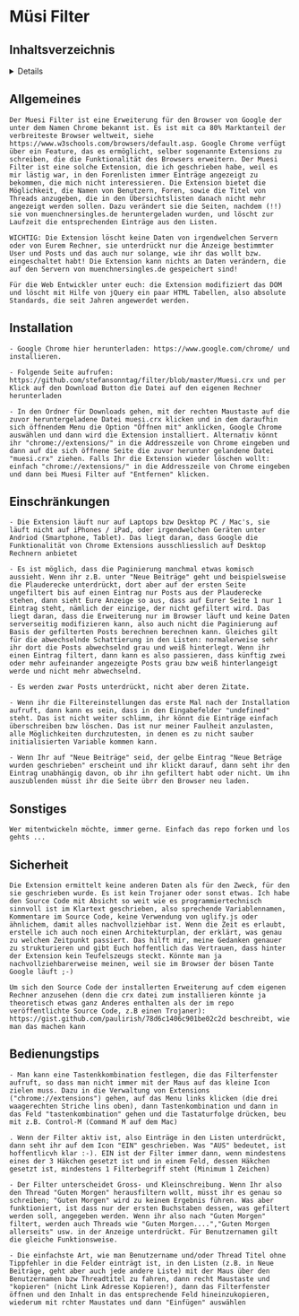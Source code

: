 # Müsi Filter
## Inhaltsverzeichnis
<details>

- [Allgemeines] (#Allgemeines)
- [Installation] (#Installation)
- [Einschränkungen] (#Einschränkungen)
- [Sonstiges] (#Sonstiges)
- [Sicherheit] (#Sicherheit)
- [Bedienungstips] (#Bedienungstips)

</details>



## Allgemeines

	Der Muesi Filter ist eine Erweiterung für den Browser von Google der unter dem Namen Chrome bekannt ist. Es ist mit ca 80% Marktanteil der verbreiteste Browser weltweit, siehe https://www.w3schools.com/browsers/default.asp. Google Chrome verfügt über ein Feature, das es ermöglicht, selber sogenannte Extensions zu schreiben, die die Funktionalität des Browsers erweitern. Der Muesi Filter ist eine solche Extension, die ich geschrieben habe, weil es mir lästig war, in den Forenlisten immer Einträge angezeigt zu bekommen, die mich nicht interessieren. Die Extension bietet die Möglichkeit, die Namen von Benutzern, Foren, sowie die Titel von Threads anzugeben, die in den Übersichtslisten danach nicht mehr angezeigt werden sollen. Dazu verändert sie die Seiten, nachdem (!!) sie von muenchnersingles.de heruntergeladen wurden, und löscht zur Laufzeit die entsprechenden Einträge aus den Listen. 
	
	WICHTIG: Die Extension löscht keine Daten von irgendwelchen Servern oder von Eurem Rechner, sie unterdrückt nur die Anzeige bestimmter User und Posts und das auch nur solange, wie ihr das wollt bzw. eingeschaltet habt! Die Extension kann nichts an Daten verändern, die auf den Servern von muenchnersingles.de gespeichert sind! 
	
	Für die Web Entwickler unter euch: die Extension modifiziert das DOM und löscht mit Hilfe von jQuery ein paar HTML Tabellen, also absolute Standards, die seit Jahren angewerdet werden. 

## Installation

	- Google Chrome hier herunterladen: https://www.google.com/chrome/ und installieren.

	- Folgende Seite aufrufen: https://github.com/stefansonntag/filter/blob/master/Muesi.crx und per Klick auf den Download Button die Datei auf den eigenen Rechner herunterladen

	- In den Ordner für Downloads gehen, mit der rechten Maustaste auf die zuvor heruntergeladene Datei muesi.crx klicken und in dem daraufhin sich öffnendem Menu die Option "Öffnen mit" anklicken, Google Chrome auswählen und dann wird die Extension installiert. Alternativ könnt ihr "chrome://extensions/" in die Addresszeile von Chrome eingeben und dann auf die sich öffnene Seite die zuvor herunter gelandene Datei "muesi.crx" ziehen. Falls Ihr die Extension wieder löschen wollt: einfach "chrome://extensions/" in die Addresszeile von Chrome eingeben und dann bei Muesi Filter auf "Entfernen" klicken. 

## Einschränkungen

	- Die Extension läuft nur auf Laptops bzw Desktop PC / Mac's, sie läuft nicht auf iPhones / iPad, oder irgendwelchen Geräten unter Andriod (Smartphone, Tablet). Das liegt daran, dass Google die Funktionalität von Chrome Extensions ausschliesslich auf Desktop Rechnern anbietet

	- Es ist möglich, dass die Paginierung manchmal etwas komisch aussieht. Wenn ihr z.B. unter "Neue Beiträge" geht und beispielsweise die Plauderecke unterdrückt, dort aber auf der ersten Seite ungefiltert bis auf einen Eintrag nur Posts aus der Plauderecke stehen, dann sieht Eure Anzeige so aus, dass auf Eurer Seite 1 nur 1 Eintrag steht, nämlich der einzige, der nicht gefiltert wird. Das liegt daran, dass die Erweiterung nur im Browser läuft und keine Daten serverseitig modifizieren kann, also auch nicht die Paginierung auf Basis der gefilterten Posts berechnen berechnen kann. Gleiches gilt für die abwechselnde Schattierung in den Listen: normalerweise sehr ihr dort die Posts abwechselnd grau und weiß hinterlegt. Wenn ihr einen Eintrag filtert, dann kann es also passieren, dass künftig zwei oder mehr aufeinander angezeigte Posts grau bzw weiß hinterlangeigt werde und nicht mehr abwechselnd.

	- Es werden zwar Posts unterdrückt, nicht aber deren Zitate.  

	- Wenn ihr die Filtereinstellungen das erste Mal nach der Installation aufruft, dann kann es sein, dass in den Eingabefelder "undefined" steht. Das ist nicht weiter schlimm, ihr könnt die Einträge einfach überschreiben bzw löschen. Das ist nur meiner Faulheit anzulasten, alle Möglichkeiten durchzutesten, in denen es zu nicht sauber initialisierten Variable kommen kann.

	- Wenn Ihr auf "Neue Beiträge" seid, der gelbe Eintrag "Neue Beträge wurden geschrieben" erscheint und ihr klickt darauf, dann seht ihr den Eintrag unabhängig davon, ob ihr ihn gefiltert habt oder nicht. Um ihn auszublenden müsst ihr die Seite übrr den Browser neu laden. 

## Sonstiges

	Wer mitentwickeln möchte, immer gerne. Einfach das repo forken und los gehts ...

## Sicherheit

	Die Extension ermittelt keine anderen Daten als für den Zweck, für den sie geschrieben wurde. Es ist kein Trojaner oder sonst etwas. Ich habe den Source Code mit Absicht so weit wie es programmiertechnisch sinnvoll ist im Klartext geschrieben, also sprechende Variablennamen, Kommentare im Source Code, keine Verwendung von uglify.js oder ähnlichem, damit alles nachvollziehbar ist. Wenn die Zeit es erlaubt, erstelle ich auch noch einen Architekturplan, der erklärt, was genau zu welchem Zeitpunkt passiert. Das hilft mir, meine Gedanken genauer zu strukturieren und gibt Euch hoffentlich das Vertrauen, dass hinter der Extension kein Teufelszeugs steckt. Könnte man ja nachvollziehbarerweise meinen, weil sie im Browser der bösen Tante Google läuft ;-)

	Um sich den Source Code der installerten Erweiterung auf cdem eigenen Rechner anzusehen (denn die crx datei zum installieren könnte ja theoretisch etwas ganz Anderes enthalten als der im repo veröffentlichte Source Code, z.B einen Trojaner): https://gist.github.com/paulirish/78d6c1406c901be02c2d beschreibt, wie man das machen kann

## Bedienungstips

	- Man kann eine Tastenkkombination festlegen, die das Filterfenster aufruft, so dass man nicht immer mit der Maus auf das kleine Icon zielen muss. Dazu in die Verwaltung von Extensions ("chrome://extensions") gehen, auf das Menu links klicken (die drei waagerechten Striche lins oben), dann Tastenkombination und dann in das Feld "tastenkombination" gehen und die Tastaturfolge drücken, beu mit z.B. Control-M (Command M auf dem Mac) 

	. Wenn der Filter aktiv ist, also Einträge in den Listen unterdrückt, dann seht ihr auf dem Icon "EIN" geschrieben. Was "AUS" bedeutet, ist hoffentlicvh klar :-). EIN ist der Filter immer dann, wenn mindestens eines der 3 Häkchen gesetzt ist und in einem Feld, dessen Häkchen gesetzt ist, mindestens 1 Filterbegriff steht (Minimum 1 Zeichen)

	- Der Filter unterscheidet Gross- und Kleinschreibung. Wenn Ihr also den Thread "Guten Morgen" herausfiltern wollt, müsst ihr es genau so schreiben; "Guten Morgen" wird zu keinem Ergebnis führen. Was aber funktioniert, ist dass nur der ersten Buchstaben dessen, was gefiltert werden soll, angegeben werden. Wenn ihr also nach "Guten Morgen" filtert, werden auch Threads wie "Guten Morgen....","Guten Morgen allerseits" usw. in der Anzeige unterdrückt. Für Benutzernamen gilt die gleiche Funktionsweise.

	- Die einfachste Art, wie man Benutzername und/oder Thread Titel ohne Tippfehler in die Felder einträgt ist, in den Listen (z.B. in Neue Beiträge, geht aber auch jede andere Liste) mit der Maus über den Benutzernamen bzw Threadtitel zu fahren, dann recht Maustaste und "kopieren" (nicht Link Adresse Kopieren!), dann das Filterfenster öffnen und den Inhalt in das entsprechende Feld hineinzukopieren, wiederum mit rchter Maustates und dann "Einfügen" auswählen
	
